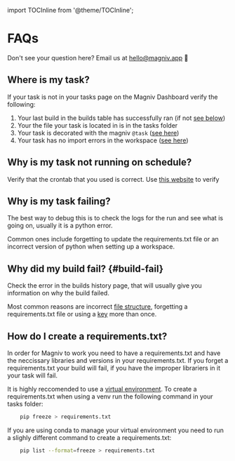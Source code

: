 import TOCInline from '@theme/TOCInline';

# FAQs

Don't see your question here? Email us at [hello@magniv.app](mailto:hello@magniv.app) 👋

<TOCInline toc={toc} />

## Where is my task?
If your task is not in your tasks page on the Magniv Dashboard verify the following:

1. Your last build in the builds table has successfully ran (if not [see below](#build-fail))
2. Your the file your task is located in is in the tasks folder
3. Your task is decorated with the magniv `@task` ([see here](../documentation/task-decorator))
4. Your task has no import errors in the workspace ([see here](./))


## Why is my task not running on schedule?
Verify that the crontab that you used is correct. Use [this website](https://crontab.guru/) to verify

## Why is my task failing?
The best way to debug this is to check the logs for the run and see what is going on, usually it is a python error. 

Common ones include forgetting to update the requirements.txt file or an incorrect version of python when setting up a workspace.


## Why did my build fail? {#build-fail}

Check the error in the builds history page, that will usually give you information on why the build failed.

Most common reasons are incorrect [file structure](../documentation/file-structure), forgetting a requirements.txt file or using a [key](https://docs.magniv.io/documentation/task-decorator#fields) more than once.

## How do I create a requirements.txt? 

In order for Magniv to work you need to have a requirements.txt and have the neccissary libraries and versions in your requirements.txt.
If you forget a requirements.txt your build will fail, if you have the improper librariers in it your task will fail. 

It is highly reccomended to use a [virtual environment](https://docs.python.org/3/library/venv.html). To create a requirements.txt when using a venv run the following command in your tasks folder:
```bash 
    pip freeze > requirements.txt
```

If you are using conda to manage your virtual environment you need to run a slighly different command to create a requirements.txt: 
```bash
    pip list --format=freeze > requirements.txt
```
 
